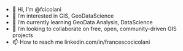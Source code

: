 - 👋 Hi, I’m @fcicolani
- 👀 I’m interested in GIS, GeoDataScience
- 🌱 I’m currently learning GeoData Analysis, DataScience
- 💞️ I’m looking to collaborate on free, open, community-driven GIS projects
- 📫 How to reach me linkedin.com/in/francescocicolani


<!---
fcicolani/fcicolani is a ✨ special ✨ repository because its `README.md` (this file) appears on your GitHub profile.
You can click the Preview link to take a look at your changes.
--->
